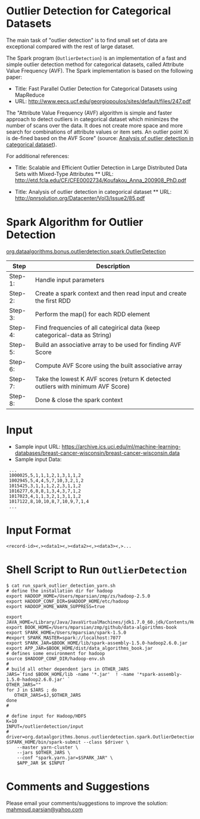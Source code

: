 Outlier Detection for Categorical Datasets
==========================================
The main task of "outlier detection" is to find small set of 
data are exceptional compared with the rest of large dataset.

The Spark program (````OutlierDetection````) is an implementation
of a fast and simple outlier detection method for categorical datasets,
called Attribute Value Frequency (AVF). The Spark implementation is
based on the following paper:
* Title: Fast Parallel Outlier Detection for Categorical Datasets using MapReduce
* URL: http://www.eecs.ucf.edu/georgiopoulos/sites/default/files/247.pdf

The "Attribute Value Frequency (AVF) algorithm is simple and faster approach to 
detect outliers in categorical dataset which minimizes the number of scans over 
the data. It does not create more space and more search for combinations of attribute 
values or item sets. An outlier point Xi is de-fined based on the AVF Score" 
(source: [Analysis of outlier detection in categorical dataset](http://pnrsolution.org/Datacenter/Vol3/Issue2/85.pdf)).

For additional references: 
 * Title: Scalable and Efficient Outlier Detection in Large Distributed Data Sets with Mixed-Type Attributes
 ** URL: http://etd.fcla.edu/CF/CFE0002734/Koufakou_Anna_200908_PhD.pdf
 
 * Title: Analysis of outlier detection in categorical dataset
 ** URL: http://pnrsolution.org/Datacenter/Vol3/Issue2/85.pdf
 
Spark Algorithm for Outlier Detection
=====================================
[org.dataalgorithms.bonus.outlierdetection.spark.OutlierDetection](./OutlierDetection.java)

Step    | Description
--------|------------------------------------------------------------------------
Step-1: | Handle input parameters
Step-2: | Create a spark context and then read input and create the first RDD
Step-3: | Perform the map() for each RDD element
Step-4: | Find frequencies of all categirical data (keep categorical-data as String)
Step-5: | Build an associative array to be used for finding AVF Score
Step-6: | Compute AVF Score using the built associative array
Step-7: | Take the lowest K AVF scores (return K detected outliers with minimum AVF Score)
Step-8: | Done & close the spark context
 
Input
===== 
 * Sample input URL: https://archive.ics.uci.edu/ml/machine-learning-databases/breast-cancer-wisconsin/breast-cancer-wisconsin.data
 * Sample input Data:
 
````
 ...
 1000025,5,1,1,1,2,1,3,1,1,2
 1002945,5,4,4,5,7,10,3,2,1,2
 1015425,3,1,1,1,2,2,3,1,1,2
 1016277,6,8,8,1,3,4,3,7,1,2
 1017023,4,1,1,3,2,1,3,1,1,2
 1017122,8,10,10,8,7,10,9,7,1,4
 ...
````
 
Input Format
============
````
<record-id><,><data1><,><data2><,><data3><,>...
````

Shell Script to Run ````OutlierDetection````
=============================================
````
$ cat run_spark_outlier_detection_yarn.sh 
# define the installation dir for hadoop
export HADOOP_HOME=/Users/mparsian/zmp/zs/hadoop-2.5.0
export HADOOP_CONF_DIR=$HADOOP_HOME/etc/hadoop
export HADOOP_HOME_WARN_SUPPRESS=true

export JAVA_HOME=/Library/Java/JavaVirtualMachines/jdk1.7.0_60.jdk/Contents/Home
export BOOK_HOME=/Users/mparsian/zmp/github/data-algorithms-book
export SPARK_HOME=/Users/mparsian/spark-1.5.0
#export SPARK_MASTER=spark://localhost:7077
export SPARK_JAR=$BOOK_HOME/lib/spark-assembly-1.5.0-hadoop2.6.0.jar
export APP_JAR=$BOOK_HOME/dist/data_algorithms_book.jar
# defines some environment for hadoop
source $HADOOP_CONF_DIR/hadoop-env.sh
#
# build all other dependent jars in OTHER_JARS
JARS=`find $BOOK_HOME/lib -name '*.jar'  ! -name '*spark-assembly-1.5.0-hadoop2.6.0.jar' `
OTHER_JARS=""
for J in $JARS ; do 
   OTHER_JARS=$J,$OTHER_JARS
done
#

# define input for Hadoop/HDFS
K=10
INPUT=/outlierdetection/input
#
driver=org.dataalgorithms.bonus.outlierdetection.spark.OutlierDetection
$SPARK_HOME/bin/spark-submit --class $driver \
	--master yarn-cluster \
	--jars $OTHER_JARS \
    --conf "spark.yarn.jar=$SPARK_JAR" \
	$APP_JAR $K $INPUT
````


Comments and Suggestions
========================
Please email your comments/suggestions to improve the solution: mahmoud.parsian@yahoo.com